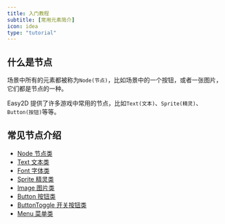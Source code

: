 ```yaml
---
title: 入门教程
subtitle: [常用元素简介]
icon: idea
type: "tutorial"
---
```


## 什么是节点

场景中所有的元素都被称为`Node(节点)`，比如场景中的一个按钮，或者一张图片，它们都是节点的一种。

Easy2D 提供了许多游戏中常用的节点，比如`Text(文本)`、`Sprite(精灵)`、`Button(按钮)`等等。

## 常见节点介绍

- [Node 节点类](/tutorial/common/node.html)
- [Text 文本类](/tutorial/common/text.html)
- [Font 字体类](/tutorial/common/font.html)
- [Sprite 精灵类](/tutorial/common/sprite.html)
- [Image 图片类](/tutorial/common/image.html)
- [Button 按钮类](/tutorial/common/button.html)
- [ButtonToggle 开关按钮类](/tutorial/common/buttontoggle.html)
- [Menu 菜单类](/tutorial/common/menu.html)